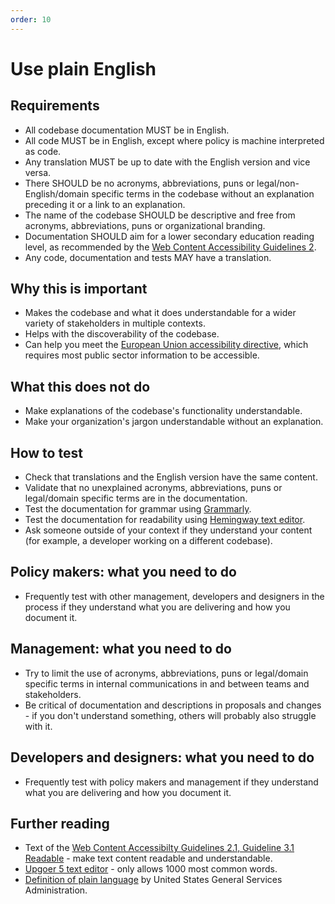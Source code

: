 ```yaml
---
order: 10
---
```


# Use plain English

## Requirements

* All codebase documentation MUST be in English.
* All code MUST be in English, except where policy is machine interpreted as code.
* Any translation MUST be up to date with the English version and vice versa.
* There SHOULD be no acronyms, abbreviations, puns or legal/non-English/domain specific terms in the codebase without an explanation preceding it or a link to an explanation.
* The name of the codebase SHOULD be descriptive and free from acronyms, abbreviations, puns or organizational branding.
* Documentation SHOULD aim for a lower secondary education reading level, as recommended by the [Web Content Accessibility Guidelines 2](https://www.w3.org/WAI/WCAG21/quickref/?showtechniques=315#readable).
* Any code, documentation and tests MAY have a translation.

## Why this is important

* Makes the codebase and what it does understandable for a wider variety of stakeholders in multiple contexts.
* Helps with the discoverability of the codebase.
* Can help you meet the [European Union accessibility directive](https://ec.europa.eu/digital-single-market/en/web-accessibility), which requires most public sector information to be accessible.

## What this does not do

* Make explanations of the codebase's functionality understandable.
* Make your organization's jargon understandable without an explanation.

## How to test

* Check that translations and the English version have the same content.
* Validate that no unexplained acronyms, abbreviations, puns or legal/domain specific terms are in the documentation.
* Test the documentation for grammar using [Grammarly](https://www.grammarly.com/).
* Test the documentation for readability using [Hemingway text editor](https://hemingwayapp.com/).
* Ask someone outside of your context if they understand your content (for example, a developer working on a different codebase).

## Policy makers: what you need to do

* Frequently test with other management, developers and designers in the process if they understand what you are delivering and how you document it.

## Management: what you need to do

* Try to limit the use of acronyms, abbreviations, puns or legal/domain specific terms in internal communications in and between teams and stakeholders.
* Be critical of documentation and descriptions in proposals and changes - if you don't understand something, others will probably also struggle with it.

## Developers and designers: what you need to do

* Frequently test with policy makers and management if they understand what you are delivering and how you document it.

## Further reading

* Text of the [Web Content Accessibilty Guidelines 2.1, Guideline 3.1 Readable](https://www.w3.org/TR/WCAG21/#readable) - make text content readable and understandable.
* [Upgoer 5 text editor](https://splasho.com/upgoer5/) - only allows 1000 most common words.
* [Definition of plain language](https://www.plainlanguage.gov/about/definitions/) by United States General Services Administration.
